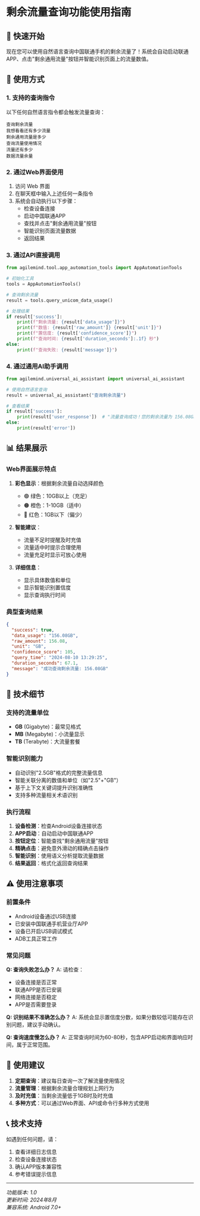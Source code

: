 # 剩余流量查询功能使用指南

## 🚀 快速开始

现在您可以使用自然语言查询中国联通手机的剩余流量了！系统会自动启动联通APP、点击"剩余通用流量"按钮并智能识别页面上的流量数值。

## 📱 使用方式

### 1. 支持的查询指令

以下任何自然语言指令都会触发流量查询：

```text
查询剩余流量
我想看看还有多少流量
剩余通用流量是多少
查询流量使用情况
流量还有多少
数据流量余量
```

### 2. 通过Web界面使用

1. 访问 Web 界面
2. 在聊天框中输入上述任何一条指令
3. 系统会自动执行以下步骤：
   - 检查设备连接
   - 启动中国联通APP
   - 查找并点击"剩余通用流量"按钮
   - 智能识别页面流量数据
   - 返回结果

### 3. 通过API直接调用

```python
from agilemind.tool.app_automation_tools import AppAutomationTools

# 初始化工具
tools = AppAutomationTools()

# 查询剩余流量
result = tools.query_unicom_data_usage()

# 处理结果
if result['success']:
    print(f"剩余流量: {result['data_usage']}")
    print(f"数值: {result['raw_amount']} {result['unit']}")
    print(f"置信度: {result['confidence_score']}")
    print(f"查询时间: {result['duration_seconds']:.1f} 秒")
else:
    print(f"查询失败: {result['message']}")
```

### 4. 通过通用AI助手调用

```python
from agilemind.universal_ai_assistant import universal_ai_assistant

# 使用自然语言查询
result = universal_ai_assistant("查询剩余流量")

# 查看结果
if result['success']:
    print(result['user_response'])  # "流量查询成功！您的剩余流量为 156.08GB"
else:
    print(result['error'])
```

## 📊 结果展示

### Web界面展示特点

1. **彩色显示**：根据剩余流量自动选择颜色
   - 🟢 绿色：10GB以上（充足）
   - 🟠 橙色：1-10GB（适中）
   - 🔴 红色：1GB以下（偏少）

2. **智能建议**：
   - 流量不足时提醒及时充值
   - 流量适中时提示合理使用
   - 流量充足时显示可放心使用

3. **详细信息**：
   - 显示具体数值和单位
   - 显示智能识别置信度
   - 显示查询执行时间

### 典型查询结果

```json
{
  "success": true,
  "data_usage": "156.08GB",
  "raw_amount": 156.08,
  "unit": "GB",
  "confidence_score": 105,
  "query_time": "2024-08-10 13:29:25",
  "duration_seconds": 67.1,
  "message": "成功查询剩余流量: 156.08GB"
}
```

## 🔧 技术细节

### 支持的流量单位
- **GB** (Gigabyte)：最常见格式
- **MB** (Megabyte)：小流量显示
- **TB** (Terabyte)：大流量套餐

### 智能识别能力
- 自动识别"2.5GB"格式的完整流量信息
- 智能关联分离的数值和单位（如"2.5"+"GB"）
- 基于上下文关键词提升识别准确性
- 支持多种流量相关术语识别

### 执行流程
1. **设备检测**：检查Android设备连接状态
2. **APP启动**：自动启动中国联通APP
3. **按钮定位**：智能查找"剩余通用流量"按钮
4. **精确点击**：避免意外滑动的精确点击操作
5. **智能识别**：使用语义分析提取流量数据
6. **结果返回**：格式化返回查询结果

## ⚠️ 使用注意事项

### 前置条件
- Android设备通过USB连接
- 已安装中国联通手机营业厅APP
- 设备已开启USB调试模式
- ADB工具正常工作

### 常见问题

**Q: 查询失败怎么办？**
A: 请检查：
- 设备连接是否正常
- 联通APP是否已安装
- 网络连接是否稳定
- APP是否需要登录

**Q: 识别结果不准确怎么办？**
A: 系统会显示置信度分数，如果分数较低可能存在识别问题，建议手动确认。

**Q: 查询速度慢怎么办？**
A: 正常查询时间为60-80秒，包含APP启动和界面响应时间，属于正常范围。

## 🎯 使用建议

1. **定期查询**：建议每日查询一次了解流量使用情况
2. **流量管理**：根据剩余流量合理规划上网行为
3. **及时充值**：当剩余流量低于1GB时及时充值
4. **多种方式**：可以通过Web界面、API或命令行多种方式使用

## 📞 技术支持

如遇到任何问题，请：
1. 查看详细日志信息
2. 检查设备连接状态
3. 确认APP版本兼容性
4. 参考错误提示信息

---

*功能版本: 1.0*  
*更新时间: 2024年8月*  
*兼容系统: Android 7.0+*
